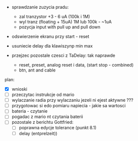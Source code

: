 - sprawdzanie zuzycia pradu:
	- zal tranzystor +3 - 6 uA (100k i 1M)
	- wyl tranz (floating + 15uA) 1M lub 100k - ~1uA
	- pozycja input with pull up and pull down


- odswierzenie ekranu przy start - reset
- usuniecie delay dla klawiszynp min max
- przejzec pozostale czesci z TaDelay: tak naprawde
	- reset, preset, analog reset i data, (start stop - combined)
	- btn, ant and cable

plan:
- [x] wnioski
- [ ] przeczytac instrukcje od mario
- [ ] wylaczanie radia przy wylaczaniu jezeli ni ejest aktywne ???
- [ ] przygotowac si edo pomiaru napiecia - jakie sa wartosci
- [ ] bateria - czytanie
- [ ] pogadac z mario nt czytania baterii
- [ ] pozostale z berichtu Gottfried:
	- [ ] poprawna edycje tolerance (punkt 8.1)
	- [ ] delay (entprelzeit))